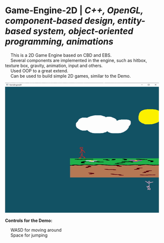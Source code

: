 # Game-Engine-2D | _C++, OpenGL, component-based design, entity-based system, object-oriented programming, animations_

&emsp; This is a 2D Game Engine based on CBD and EBS. <br/>
&emsp; Several components are implemented in the engine, such as hitbox, texture box, gravity, animation, input and others. <br/>
&emsp; Used OOP to a great extend. <br/>
&emsp; Can be used to build simple 2D games, similar to the Demo. <br/>

<p align = "center">
  <img width="505" height="425" src="https://github.com/Razvan48/Game-Engine-2D/blob/main/Demo/Game Engine 2D Demo.gif">
</p>

**Controls for the Demo:** <br/>

&emsp; WASD for moving around <br/>
&emsp; Space for jumping <br/>

